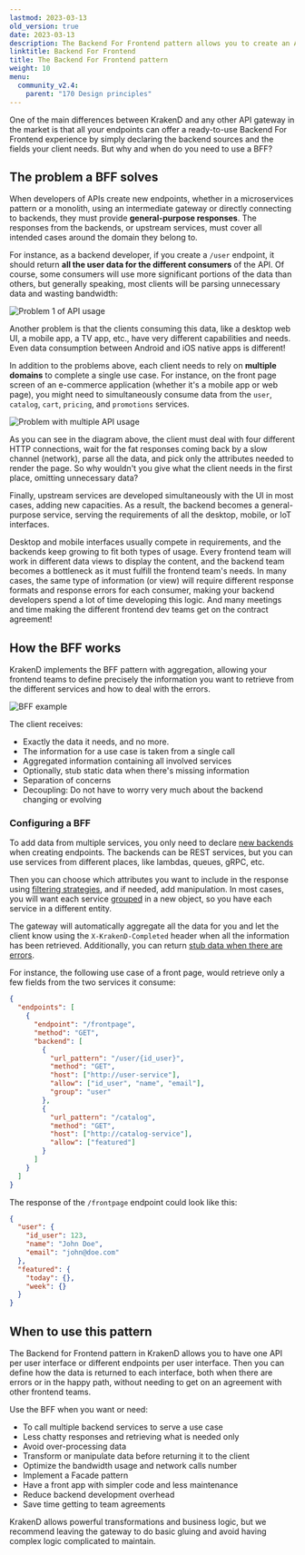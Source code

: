 ```yaml
---
lastmod: 2023-03-13
old_version: true
date: 2023-03-13
description: The Backend For Frontend pattern allows you to create an API consumption layer that provides aggregated "views" of several services.
linktitle: Backend For Frontend
title: The Backend For Frontend pattern
weight: 10
menu:
  community_v2.4:
    parent: "170 Design principles"
---
```

One of the main differences between KrakenD and any other API gateway in the market is that all your endpoints can offer a ready-to-use Backend For Frontend experience by simply declaring the backend sources and the fields your client needs. But why and when do you need to use a BFF?

## The problem a BFF solves
When developers of APIs create new endpoints, whether in a microservices pattern or a monolith, using an intermediate gateway or directly connecting to backends, they must provide **general-purpose responses**. The responses from the backends, or upstream services, must cover all intended cases around the domain they belong to.

For instance, as a backend developer, if you create a `/user` endpoint, it should return **all the user data for the different consumers** of the API. Of course, some consumers will use more significant portions of the data than others, but generally speaking, most clients will be parsing unnecessary data and wasting bandwidth:

![Problem 1 of API usage](/images/documentation/diagrams/backend-for-frontend-problem.mmd.png)

Another problem is that the clients consuming this data, like a desktop web UI, a mobile app, a TV app, etc., have very different capabilities and needs. Even data consumption between Android and iOS native apps is different!

In addition to the problems above, each client needs to rely on **multiple domains** to complete a single use case. For instance, on the front page screen of an e-commerce application (whether it's a mobile app or web page), you might need to simultaneously consume data from the `user`, `catalog`, `cart`, `pricing`, and `promotions` services.


![Problem with multiple API usage](/images/documentation/diagrams/backend-for-frontend-problem-2.mmd.png)

As you can see in the diagram above, the client must deal with four different HTTP connections, wait for the fat responses coming back by a slow channel (network), parse all the data, and pick only the attributes needed to render the page. So why wouldn't you give what the client needs in the first place, omitting unnecessary data?

Finally, upstream services are developed simultaneously with the UI in most cases, adding new capacities. As a result, the backend becomes a general-purpose service, serving the requirements of all the desktop, mobile, or IoT interfaces.

Desktop and mobile interfaces usually compete in requirements, and the backends keep growing to fit both types of usage. Every frontend team will work in different data views to display the content, and the backend team becomes a bottleneck as it must fulfill the frontend team's needs. In many cases, the same type of information (or view) will require different response formats and response errors for each consumer, making your backend developers spend a lot of time developing this logic. And many meetings and time making the different frontend dev teams get on the contract agreement!

## How the BFF works
KrakenD implements the BFF pattern with aggregation, allowing your frontend teams to define precisely the information you want to retrieve from the different services and how to deal with the errors.

![BFF example](/images/documentation/diagrams/backend-for-frontend.mmd.png)

The client receives:

- Exactly the data it needs, and no more.
- The information for a use case is taken from a single call
- Aggregated information containing all involved services
- Optionally, stub static data when there's missing information
- Separation of concerns
- Decoupling: Do not have to worry very much about the backend changing or evolving

### Configuring a BFF
To add data from multiple services, you only need to declare [new backends](/docs/v2.4/backends/) when creating endpoints. The backends can be REST services, but you can use services from different places, like lambdas, queues, gRPC, etc.

Then you can choose which attributes you want to include in the response using [filtering strategies](/docs/v2.4/backends/data-manipulation/#filtering), and if needed, add manipulation. In most cases, you will want each service [grouped](/docs/v2.4/backends/data-manipulation/#grouping) in a new object, so you have each service in a different entity.

The gateway will automatically aggregate all the data for you and let the client know using the `X-KrakenD-Completed` header when all the information has been retrieved. Additionally, you can return [stub data when there are errors](/docs/v2.4/endpoints/static-proxy/).

For instance, the following use case of a front page, would retrieve only a few fields from the two services it consume:

```json
{
  "endpoints": [
    {
      "endpoint": "/frontpage",
      "method": "GET",
      "backend": [
        {
          "url_pattern": "/user/{id_user}",
          "method": "GET",
          "host": ["http://user-service"],
          "allow": ["id_user", "name", "email"],
          "group": "user"
        },
        {
          "url_pattern": "/catalog",
          "method": "GET",
          "host": ["http://catalog-service"],
          "allow": ["featured"]
        }
      ]
    }
  ]
}
```
The response of the `/frontpage` endpoint could look like this:

```json
{
  "user": {
    "id_user": 123,
    "name": "John Doe",
    "email": "john@doe.com"
  },
  "featured": {
    "today": {},
    "week": {}
  }
}
```
## When to use this pattern

The Backend for Frontend pattern in KrakenD allows you to have one API per user interface or different endpoints per user interface. Then you can define how the data is returned to each interface, both when there are errors or in the happy path, without needing to get on an agreement with other frontend teams.

Use the BFF when you want or need:

- To call multiple backend services to serve a use case
- Less chatty responses and retrieving what is needed only
- Avoid over-processing data
- Transform or manipulate data before returning it to the client
- Optimize the bandwidth usage and network calls number
- Implement a Facade pattern
- Have a front app with simpler code and less maintenance
- Reduce backend development overhead
- Save time getting to team agreements

KrakenD allows powerful transformations and business logic, but we recommend leaving the gateway to do basic gluing and avoid having complex logic complicated to maintain.
